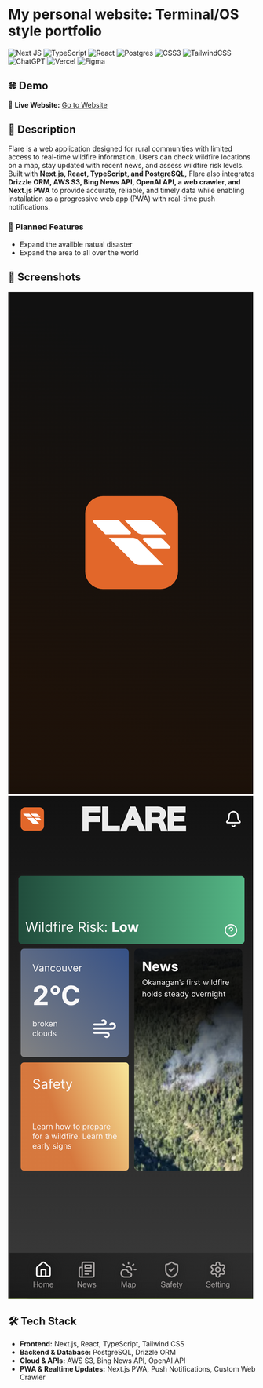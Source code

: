 # My personal website: Terminal/OS style portfolio

![Next JS](https://img.shields.io/badge/Next-black?style=for-the-badge&logo=next.js&logoColor=white)
![TypeScript](https://img.shields.io/badge/typescript-%23007ACC.svg?style=for-the-badge&logo=typescript&logoColor=white)
![React](https://img.shields.io/badge/react-%2320232a.svg?style=for-the-badge&logo=react&logoColor=%2361DAFB)
![Postgres](https://img.shields.io/badge/postgres-%23316192.svg?style=for-the-badge&logo=postgresql&logoColor=white)
![CSS3](https://img.shields.io/badge/css3-%231572B6.svg?style=for-the-badge&logo=css3&logoColor=white)
![TailwindCSS](https://img.shields.io/badge/tailwindcss-%2338B2AC.svg?style=for-the-badge&logo=tailwind-css&logoColor=white)
![ChatGPT](https://img.shields.io/badge/chatGPT-74aa9c?style=for-the-badge&logo=openai&logoColor=white)
![Vercel](https://img.shields.io/badge/vercel-%23000000.svg?style=for-the-badge&logo=vercel&logoColor=white)
![Figma](https://img.shields.io/badge/figma-%23F24E1E.svg?style=for-the-badge&logo=figma&logoColor=white)


## 🌐 Demo  
🔗 **Live Website:** [Go to Website](https://www.flare-bc.com/)

## 📜 Description  
Flare is a web application designed for rural communities with limited access to real-time wildfire information. Users can check wildfire locations on a map, stay updated with recent news, and assess wildfire risk levels. Built with **Next.js, React, TypeScript, and PostgreSQL,** Flare also integrates **Drizzle ORM, AWS S3, Bing News API, OpenAI API, a web crawler, and Next.js PWA** to provide accurate, reliable, and timely data while enabling installation as a progressive web app (PWA) with real-time push notifications.

### 🚀 **Planned Features**  
- Expand the availble natual disaster 
- Expand the area to all over the world

## 📸 Screenshots  
![Website Screenshot](./public/images/Flare_main.png)
![Website Screenshot](./public/images/Flare_homepage.png)

## 🛠️ Tech Stack  
- **Frontend:** Next.js, React, TypeScript, Tailwind CSS
- **Backend & Database:** PostgreSQL, Drizzle ORM
- **Cloud & APIs:** AWS S3, Bing News API, OpenAI API
- **PWA & Realtime Updates:** Next.js PWA, Push Notifications, Custom Web Crawler
















